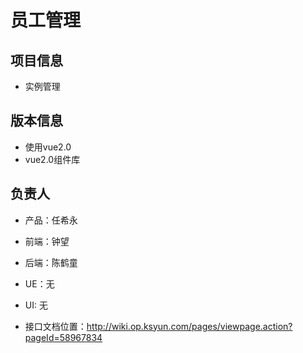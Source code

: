 # 员工管理

## 项目信息

* 实例管理

## 版本信息

- 使用vue2.0
- vue2.0组件库

## 负责人

- 产品：任希永
- 前端：钟望
- 后端：陈鹤童
- UE：无
- UI: 无

- 接口文档位置：http://wiki.op.ksyun.com/pages/viewpage.action?pageId=58967834
